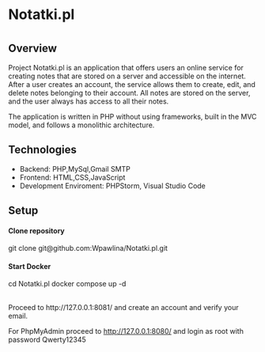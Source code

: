 
<h1>Notatki.pl<h1>

<h2>Overview</h2>
Project Notatki.pl is an application that offers users an online service for creating notes that are stored on a server and accessible on the internet. After a user creates an account, the service allows them to create, edit, and delete notes belonging to their account. All notes are stored on the server, and the user always has access to all their notes.

The application is written in PHP without using frameworks, built in the MVC model, and follows a monolithic architecture.


<h2>Technologies</h2>
<ul>
  <li>Backend: PHP,MySql,Gmail SMTP</li>
  <li>Frontend: HTML,CSS,JavaScript</li>
  <li>Development Enviroment: PHPStorm, Visual Studio Code</li>
</ul>

<h2>Setup</h2>
<h4>Clone repository</h4>
git clone git@github.com:Wpawlina/Notatki.pl.git

<h4>Start Docker</h4>
cd Notatki.pl
docker compose up -d
<br/>
<br/>

<p>
Proceed to http://127.0.0.1:8081/ and create an account and verify your email.

For PhpMyAdmin proceed to http://127.0.0.1:8080/ and login as root with password Qwerty12345
</p>























